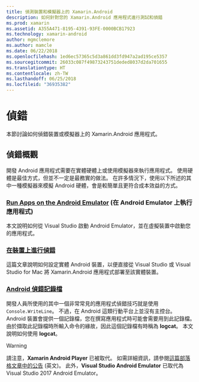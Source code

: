 ```yaml
---
title: 偵測裝置和模擬器上的 Xamarin.Android
description: 如何針對您的 Xamarin.Android 應用程式進行測試和偵錯
ms.prod: xamarin
ms.assetid: A355A471-8195-4391-93FE-0000BCB17923
ms.technology: xamarin-android
author: mgmclemore
ms.author: mamcle
ms.date: 06/22/2018
ms.openlocfilehash: 1ed6ec57365c5d3a861dd3fd947a2ad195ce5357
ms.sourcegitcommit: 26033c087f49873243751deded8037d2da701655
ms.translationtype: HT
ms.contentlocale: zh-TW
ms.lasthandoff: 06/25/2018
ms.locfileid: "36935382"
---
```

# <a name="debugging"></a>偵錯

本節討論如何偵錯裝置或模擬器上的 Xamarin.Android 應用程式。

## <a name="debugging-overview"></a>偵錯概觀

開發 Android 應用程式需要在實體硬體上或使用模擬器來執行應用程式。 使用硬體是最佳方式，但並不一定是最務實的做法。 在許多情況下，使用以下所述的其中一種模擬器來模擬 Android 硬體，會是較簡單且更符合成本效益的方式。

### <a name="debugging-on-the-android-emulatorandroiddeploy-testdebuggingdebug-on-emulatormd"></a>[Run Apps on the Android Emulator](~/android/deploy-test/debugging/debug-on-emulator.md) (在 Android Emulator 上執行應用程式)

本文說明如何從 Visual Studio 啟動 Android Emulator，並在虛擬裝置中啟動您的應用程式。

### <a name="debugging-on-a-deviceandroiddeploy-testdebuggingdebug-on-devicemd"></a>[在裝置上進行偵錯](~/android/deploy-test/debugging/debug-on-device.md)

這篇文章說明如何設定實體 Android 裝置，以便直接從 Visual Studio 或 Visual Studio for Mac 將 Xamarin.Android 應用程式部署至該實體裝置。

### <a name="android-debug-logandroiddeploy-testdebuggingandroid-debug-logmd"></a>[Android 偵錯記錄檔](~/android/deploy-test/debugging/android-debug-log.md)

開發人員所使用的其中一個非常常見的應用程式偵錯技巧就是使用 `Console.WriteLine`。 不過，在 Android 這類行動平台上並沒有主控台。 Android 裝置會提供一個記錄檔，您在撰寫應用程式時可能會需要用到此記錄檔。 由於擷取此記錄檔時所輸入命令的緣故，因此這個記錄檔有時稱為 **logcat**。 本文說明如何使用 **logcat**。

> [!WARNING]
> 請注意，**Xamarin Android Player** 已被取代。 如需詳細資訊，請參閱[這篇部落格文章中的公告](https://blog.xamarin.com/live-from-dotnetconf-cycle-7-xamarin-studio-6-and-more/) \(英文\)。 此外，**Visual Studio Android Emulator** 已取代為 Visual Studio 2017 Android Emulator。
